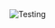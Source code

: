 <picture>
 <source media="(prefers-color-scheme: dark)" srcset="[YOUR-DARKMODE-IMAGE](https://imgd-ct.aeplcdn.com/664x415/n/cw/ec/137953/i7-right-front-three-quarter-2.jpeg?isig=0&q=80)">
 <source media="(prefers-color-scheme: light)" srcset="[YOUR-LIGHTMODE-IMAGE](https://www.bmw.in/content/dam/bmw/common/topics/offers-and-services/bmw-special-sales-2020/protection-vehicle/bmw-css-7-series-protection-ms-new-standard.jpg/jcr:content/renditions/cq5dam.resized.img.585.low.time1694502783862.jpg)">
 <img alt="Testing" src="[YOUR-DEFAULT-IMAGE](https://upload.wikimedia.org/wikipedia/commons/thumb/f/f4/BMW_logo_%28gray%29.svg/800px-BMW_logo_%28gray%29.svg.png)">
</picture>


<!--
**Suraj-70711/Suraj-70711** is a ✨ _special_ ✨ repository because its `README.md` (this file) appears on your GitHub profile.

Here are some ideas to get you started:

- 🔭 I’m currently working on ...
- 🌱 I’m currently learning ...
- 👯 I’m looking to collaborate on ...
- 🤔 I’m looking for help with ...
- 💬 Ask me about ...
- 📫 How to reach me: ...
- 😄 Pronouns: ...
- ⚡ Fun fact: ...
-->
